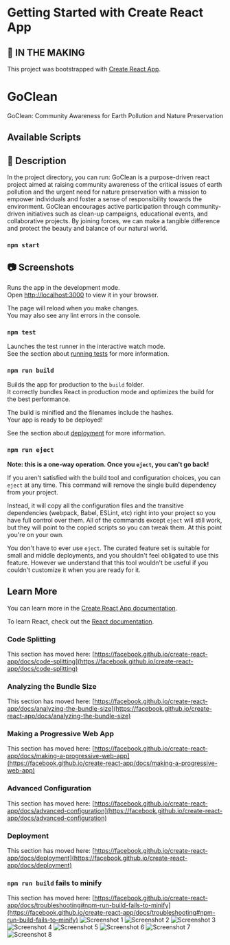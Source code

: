 # Getting Started with Create React App
## 📇 IN THE MAKING

This project was bootstrapped with [Create React App](https://github.com/facebook/create-react-app).
# GoClean
GoClean: Community Awareness for Earth Pollution and Nature Preservation

## Available Scripts
## 📖 Description

In the project directory, you can run:
GoClean is a purpose-driven react project aimed at raising community awareness of the critical issues of earth pollution and the urgent need for nature preservation with a mission to empower individuals and foster a sense of responsibility towards the environment. GoClean encourages active participation through community-driven initiatives such as clean-up campaigns, educational events, and collaborative projects. By joining forces, we can make a tangible difference and protect the beauty and balance of our natural world.

### `npm start`
## 📷 Screenshots

Runs the app in the development mode.\
Open [http://localhost:3000](http://localhost:3000) to view it in your browser.

The page will reload when you make changes.\
You may also see any lint errors in the console.

### `npm test`

Launches the test runner in the interactive watch mode.\
See the section about [running tests](https://facebook.github.io/create-react-app/docs/running-tests) for more information.

### `npm run build`

Builds the app for production to the `build` folder.\
It correctly bundles React in production mode and optimizes the build for the best performance.

The build is minified and the filenames include the hashes.\
Your app is ready to be deployed!

See the section about [deployment](https://facebook.github.io/create-react-app/docs/deployment) for more information.

### `npm run eject`

**Note: this is a one-way operation. Once you `eject`, you can't go back!**

If you aren't satisfied with the build tool and configuration choices, you can `eject` at any time. This command will remove the single build dependency from your project.

Instead, it will copy all the configuration files and the transitive dependencies (webpack, Babel, ESLint, etc) right into your project so you have full control over them. All of the commands except `eject` will still work, but they will point to the copied scripts so you can tweak them. At this point you're on your own.

You don't have to ever use `eject`. The curated feature set is suitable for small and middle deployments, and you shouldn't feel obligated to use this feature. However we understand that this tool wouldn't be useful if you couldn't customize it when you are ready for it.

## Learn More

You can learn more in the [Create React App documentation](https://facebook.github.io/create-react-app/docs/getting-started).

To learn React, check out the [React documentation](https://reactjs.org/).

### Code Splitting

This section has moved here: [https://facebook.github.io/create-react-app/docs/code-splitting](https://facebook.github.io/create-react-app/docs/code-splitting)

### Analyzing the Bundle Size

This section has moved here: [https://facebook.github.io/create-react-app/docs/analyzing-the-bundle-size](https://facebook.github.io/create-react-app/docs/analyzing-the-bundle-size)

### Making a Progressive Web App

This section has moved here: [https://facebook.github.io/create-react-app/docs/making-a-progressive-web-app](https://facebook.github.io/create-react-app/docs/making-a-progressive-web-app)

### Advanced Configuration

This section has moved here: [https://facebook.github.io/create-react-app/docs/advanced-configuration](https://facebook.github.io/create-react-app/docs/advanced-configuration)

### Deployment

This section has moved here: [https://facebook.github.io/create-react-app/docs/deployment](https://facebook.github.io/create-react-app/docs/deployment)

### `npm run build` fails to minify

This section has moved here: [https://facebook.github.io/create-react-app/docs/troubleshooting#npm-run-build-fails-to-minify](https://facebook.github.io/create-react-app/docs/troubleshooting#npm-run-build-fails-to-minify)
![Screenshot 1](https://github.com/Vasillena/GoClean/assets/114015792/3cbb8f29-dff2-4bb2-ae77-834b9f6715e8)
![Screenshot 2](https://github.com/Vasillena/GoClean/assets/114015792/a3872c3e-404d-4afd-a056-569f4fc3944d)
![Screenshot 3](https://github.com/Vasillena/GoClean/assets/114015792/8bc7a8a2-d429-48a9-836d-01d7e1e21e50)
![Screenshot 4](https://github.com/Vasillena/GoClean/assets/114015792/a6aa122a-6b9a-449c-a95b-61532350db85)
![Screenshot 5](https://github.com/Vasillena/GoClean/assets/114015792/875ab37a-36ca-4265-88cf-3d850bf5f259)
![Screenshot 6](https://github.com/Vasillena/GoClean/assets/114015792/80c36f22-f261-47d6-b7d9-0c2bbc56f538)
![Screenshot 7](https://github.com/Vasillena/GoClean/assets/114015792/ecc7d9c3-a093-4cd5-920e-7f3cf5bf02d1)
![Screenshot 8](https://github.com/Vasillena/GoClean/assets/114015792/640b75fd-efba-41c8-9927-e22331a00198)
